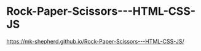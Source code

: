 # Rock-Paper-Scissors---HTML-CSS-JS
https://mk-shepherd.github.io/Rock-Paper-Scissors---HTML-CSS-JS/
